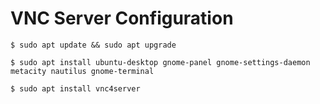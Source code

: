 # VNC Server Configuration

```
$ sudo apt update && sudo apt upgrade

$ sudo apt install ubuntu-desktop gnome-panel gnome-settings-daemon metacity nautilus gnome-terminal

$ sudo apt install vnc4server
```
